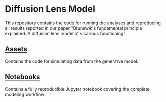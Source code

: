 # Diffusion Lens Model

This repository contains the code for running the analyses and reproducing all results reported in our paper "Brunswik's fundamental principle explained: A diffusion lens model of vicarious functioning".

## [Assets](assets)

Contains the code for simulating data from the generatve model.


## [Notebooks](notebooks)

Contains a fully reproducible Jupyter notebook covering the complete modeling workflow
